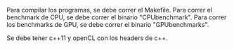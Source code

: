 Para compilar los programas, se debe correr el Makefile.
Para correr el benchmark de CPU, se debe correr el binario "CPUbenchmark".
Para correr los benchmarks de GPU, se debe correr el binario "GPUbenchmarks".

Se debe tener c++11 y openCL con los headers de c++.